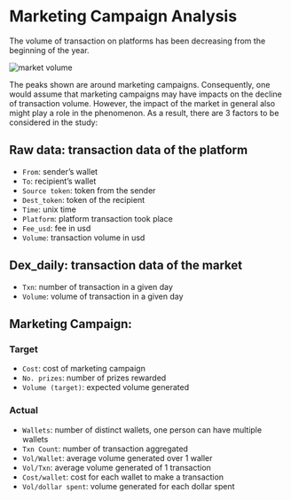 # Marketing Campaign Analysis
The volume of transaction on platforms has been decreasing from the beginning of the year.

![market volume](https://user-images.githubusercontent.com/109945351/184063452-a28f62f7-0438-4a72-85f5-d57f1ac1adef.png)
 
The peaks shown are around marketing campaigns. Consequently, one would assume that marketing campaigns may have impacts on the decline of transaction volume. However, the impact of the market in general also might play a role in the phenomenon. As a result, there are 3 factors to be considered in the study:
 
## Raw data: transaction data of the platform
<ul>
 <li><code>From</code>: sender’s wallet</li>
 <li><code>To</code>: recipient’s wallet</li>
 <li><code>Source token</code>: token from the sender</li>
 <li><code>Dest_token</code>: token of the recipient</li>
 <li><code>Time</code>: unix time</li>
 <li><code>Platform</code>: platform transaction took place</li>
 <li><code>Fee_usd</code>: fee in usd</li>
 <li><code>Volume</code>: transaction volume in usd</li>
</ul>

## Dex_daily: transaction data of the market
<ul>
 <li><code>Txn</code>: number of transaction in a given day</li>
 <li><code>Volume</code>: volume of transaction in a given day</li>
</ul>

## Marketing Campaign:
### Target
<ul>
 <li><code>Cost</code>: cost of marketing campaign</li>
 <li><code>No. prizes</code>: number of prizes rewarded</li>
 <li><code>Volume (target)</code>: expected volume generated</li>
</ul>

### Actual
<ul>
 <li><code>Wallets</code>: number of distinct wallets, one person can have multiple wallets</li>
 <li><code>Txn Count</code>: number of transaction aggregated</li>
 <li><code>Vol/Wallet</code>: average volume generated over 1 waller</li>
 <li><code>Vol/Txn</code>: average volume generated of 1 transaction</li>
 <li><code>Cost/wallet</code>: cost for each wallet to make a transaction</li>
 <li><code>Vol/dollar spent</code>: volume generated for each dollar spent</li>
</ul>
